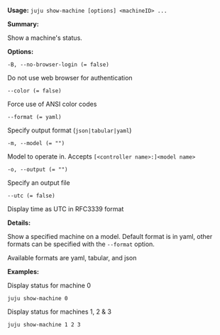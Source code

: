 **Usage:** `juju show-machine [options] <machineID> ...`

**Summary:**

Show a machine's status.

**Options:**

`-B, --no-browser-login (= false)`

Do not use web browser for authentication

`--color (= false)`

Force use of ANSI color codes

`--format (= yaml)`

Specify output format (`json|tabular|yaml`)

`-m, --model (= "")`

Model to operate in. Accepts `[<controller name>:]<model name>`

`-o, --output (= "")`

Specify an output file

`--utc (= false)`

Display time as UTC in RFC3339 format

**Details:**

Show a specified machine on a model. Default format is in yaml, other formats can be specified with the `--format` option.

Available formats are yaml, tabular, and json

**Examples:**

Display status for machine 0

`juju show-machine 0`

Display status for machines 1, 2 & 3

`juju show-machine 1 2 3`
